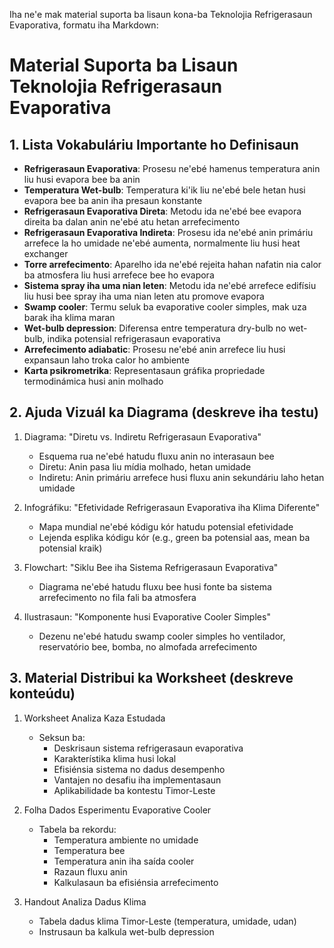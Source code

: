 Iha ne'e mak material suporta ba lisaun kona-ba Teknolojia Refrigerasaun Evaporativa, formatu iha Markdown:

# Material Suporta ba Lisaun Teknolojia Refrigerasaun Evaporativa

## 1. Lista Vokabuláriu Importante ho Definisaun

- **Refrigerasaun Evaporativa**: Prosesu ne'ebé hamenus temperatura anin liu husi evapora bee ba anin
- **Temperatura Wet-bulb**: Temperatura ki'ik liu ne'ebé bele hetan husi evapora bee ba anin iha presaun konstante
- **Refrigerasaun Evaporativa Direta**: Metodu ida ne'ebé bee evapora direita ba dalan anin ne'ebé atu hetan arrefecimento
- **Refrigerasaun Evaporativa Indireta**: Prosesu ida ne'ebé anin primáriu arrefece la ho umidade ne'ebé aumenta, normalmente liu husi heat exchanger
- **Torre arrefecimento**: Aparelho ida ne'ebé rejeita hahan nafatin nia calor ba atmosfera liu husi arrefece bee ho evapora
- **Sistema spray iha uma nian leten**: Metodu ida ne'ebé arrefece edifísiu liu husi bee spray iha uma nian leten atu promove evapora
- **Swamp cooler**: Termu seluk ba evaporative cooler simples, mak uza barak iha klima maran
- **Wet-bulb depression**: Diferensa entre temperatura dry-bulb no wet-bulb, indika potensial refrigerasaun evaporativa
- **Arrefecimento adiabatic**: Prosesu ne'ebé anin arrefece liu husi expansaun laho troka calor ho ambiente
- **Karta psikrometrika**: Representasaun gráfika propriedade termodinámica husi anin molhado

## 2. Ajuda Vizuál ka Diagrama (deskreve iha testu)

1. Diagrama: "Diretu vs. Indiretu Refrigerasaun Evaporativa"
   - Esquema rua ne'ebé hatudu fluxu anin no interasaun bee
   - Diretu: Anin pasa liu mídia molhado, hetan umidade
   - Indiretu: Anin primáriu arrefece husi fluxu anin sekundáriu laho hetan umidade

2. Infográfiku: "Efetividade Refrigerasaun Evaporativa iha Klima Diferente"
   - Mapa mundial ne'ebé kódigu kór hatudu potensial efetividade
   - Lejenda esplika kódigu kór (e.g., green ba potensial aas, mean ba potensial kraik)

3. Flowchart: "Siklu Bee iha Sistema Refrigerasaun Evaporativa"
   - Diagrama ne'ebé hatudu fluxu bee husi fonte ba sistema arrefecimento no fila fali ba atmosfera

4. Ilustrasaun: "Komponente husi Evaporative Cooler Simples"
   - Dezenu ne'ebé hatudu swamp cooler simples ho ventilador, reservatório bee, bomba, no almofada arrefecimento

## 3. Material Distribui ka Worksheet (deskreve konteúdu)

1. Worksheet Analiza Kaza Estudada
   - Seksun ba:
     * Deskrisaun sistema refrigerasaun evaporativa
     * Karakterístika klima husi lokal
     * Efisiénsia sistema no dadus desempenho
     * Vantajen no desafiu iha implementasaun
     * Aplikabilidade ba kontestu Timor-Leste

2. Folha Dados Esperimentu Evaporative Cooler
   - Tabela ba rekordu:
     * Temperatura ambiente no umidade
     * Temperatura bee
     * Temperatura anin iha saída cooler
     * Razaun fluxu anin
     * Kalkulasaun ba efisiénsia arrefecimento

3. Handout Analiza Dadus Klima
   - Tabela dadus klima Timor-Leste (temperatura, umidade, udan)
   - Instrusaun ba kalkula wet-bulb depression